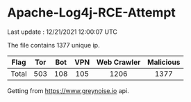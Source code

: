 
# Apache-Log4j-RCE-Attempt

Last update : 12/21/2021 12:00:07 UTC

The file contains 1377 unique ip.

| Flag | Tor | Bot | VPN | Web Crawler | Malicious |
| :-:  | :-: | :-: | :-: | :-:         | :-:       |
| Total| 503  | 108  | 105  | 1206          | 1377        |

Getting from https://www.greynoise.io api.